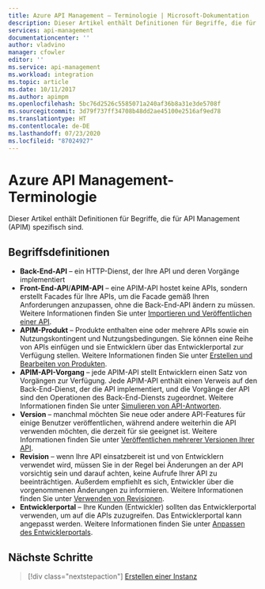 ```yaml
---
title: Azure API Management – Terminologie | Microsoft-Dokumentation
description: Dieser Artikel enthält Definitionen für Begriffe, die für API Management spezifisch sind.
services: api-management
documentationcenter: ''
author: vladvino
manager: cfowler
editor: ''
ms.service: api-management
ms.workload: integration
ms.topic: article
ms.date: 10/11/2017
ms.author: apimpm
ms.openlocfilehash: 5bc76d2526c5585071a240af36b8a31e3de5708f
ms.sourcegitcommit: 3d79f737ff34708b48dd2ae45100e2516af9ed78
ms.translationtype: HT
ms.contentlocale: de-DE
ms.lasthandoff: 07/23/2020
ms.locfileid: "87024927"
---
```

# <a name="azure-api-management-terminology"></a>Azure API Management-Terminologie

Dieser Artikel enthält Definitionen für Begriffe, die für API Management (APIM) spezifisch sind.

## <a name="term-definitions"></a>Begriffsdefinitionen

* **Back-End-API** – ein HTTP-Dienst, der Ihre API und deren Vorgänge implementiert 
* **Front-End-API**/**APIM-API** – eine APIM-API hostet keine APIs, sondern erstellt Facades für Ihre APIs, um die Facade gemäß Ihren Anforderungen anzupassen, ohne die Back-End-API ändern zu müssen. Weitere Informationen finden Sie unter [Importieren und Veröffentlichen einer API](import-and-publish.md).
* **APIM-Produkt** – Produkte enthalten eine oder mehrere APIs sowie ein Nutzungskontingent und Nutzungsbedingungen. Sie können eine Reihe von APIs einfügen und sie Entwicklern über das Entwicklerportal zur Verfügung stellen. Weitere Informationen finden Sie unter [Erstellen und Bearbeiten von Produkten](api-management-howto-add-products.md).
* **APIM-API-Vorgang** – jede APIM-API stellt Entwicklern einen Satz von Vorgängen zur Verfügung. Jede APIM-API enthält einen Verweis auf den Back-End-Dienst, der die API implementiert, und die Vorgänge der API sind den Operationen des Back-End-Diensts zugeordnet. Weitere Informationen finden Sie unter [Simulieren von API-Antworten](mock-api-responses.md).
* **Version** – manchmal möchten Sie neue oder andere API-Features für einige Benutzer veröffentlichen, während andere weiterhin die API verwenden möchten, die derzeit für sie geeignet ist. Weitere Informationen finden Sie unter [Veröffentlichen mehrerer Versionen Ihrer API](api-management-get-started-publish-versions.md).
* **Revision** – wenn Ihre API einsatzbereit ist und von Entwicklern verwendet wird, müssen Sie in der Regel bei Änderungen an der API vorsichtig sein und darauf achten, keine Aufrufe Ihrer API zu beeinträchtigen. Außerdem empfiehlt es sich, Entwickler über die vorgenommenen Änderungen zu informieren. Weitere Informationen finden Sie unter [Verwenden von Revisionen](api-management-get-started-revise-api.md).
* **Entwicklerportal** – Ihre Kunden (Entwickler) sollten das Entwicklerportal verwenden, um auf die APIs zuzugreifen. Das Entwicklerportal kann angepasst werden. Weitere Informationen finden Sie unter [Anpassen des Entwicklerportals](api-management-customize-styles.md).

## <a name="next-steps"></a>Nächste Schritte

> [!div class="nextstepaction"]
> [Erstellen einer Instanz](get-started-create-service-instance.md)

